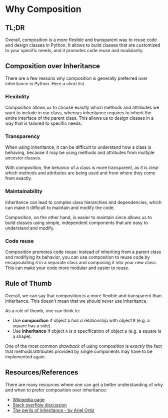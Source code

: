 # Why Composition

## TL;DR

Overall, composition is a more flexible and transparent way to reuse code and design classes in Python. It allows to build classes that are customized to your specific needs, and it promotes code reuse and modularity.

## Composition over Inheritance

There are a few reasons why composition is generally preferred over inheritance in Python. Here a short list.

### Flexibility

Composition allows us to choose exactly which methods and attributes we want to include in our class, whereas inheritance requires to inherit the entire interface of the parent class. This allows us to design classes in a way that is tailored to specific needs.

### Transparency

When using inheritance, it can be difficult to understand how a class is behaving, because it may be using methods and attributes from multiple ancestor classes.

With composition, the behavior of a class is more transparent, as it is clear which methods and attributes are being used and from where they come from exactly.

### Maintainability

Inheritance can lead to complex class hierarchies and dependencies, which can make it difficult to maintain and modify the code.

Composition, on the other hand, is easier to maintain since allows us to build classes using simple, independent components that are easy to understand and modify.

### Code reuse

Composition promotes code reuse: instead of inheriting from a parent class and modifying its behavior, you can use composition to reuse code by encapsulating it in a separate class and composing it into your new class. This can make your code more modular and easier to reuse.

## Rule of Thumb

Overall, we can say that composition is a more flexible and transparent than inheritance. This doesn't mean that we should never use inheritance.

As a rule of thumb, one can think to:

- Use **composition** if object `A` *has a* relationship with object `B` (e.g. a square has a side).
- Use **inheritance** if object `A` *is a* specification of object `B` (e.g. a square is a shape).

One of the most common *drawback* of using composition is *exactly* the fact that methods/attributes provided by single components may have to be implemented again.

## Resources/References

There are many resources where one can get a better understanding of why and when to prefer composition over inheritance:

- [Wikipedia page](https://en.wikipedia.org/wiki/Composition_over_inheritance)
- [Stack overflow discussion](https://stackoverflow.com/questions/49002/prefer-composition-over-inheritance)
- [The perils of inheritance - by Ariel Ortiz](https://www.youtube.com/watch?v=YXiaWtc0cgE&list=WL&index=1)
